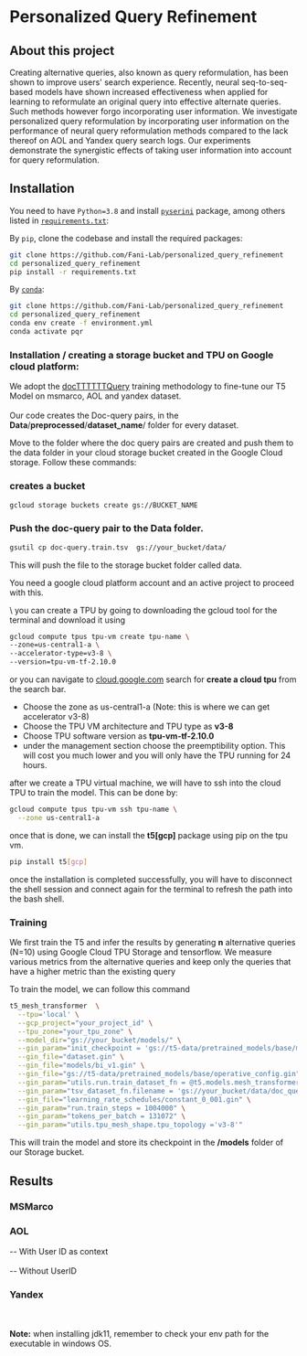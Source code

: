 # Personalized Query Refinement

## About this project

Creating alternative queries, also known as query reformulation, has been shown to improve users' search experience.  Recently, neural seq-to-seq-based models have shown increased effectiveness when applied for learning to reformulate an original query into effective alternate queries. Such methods however forgo incorporating user information. We investigate personalized query reformulation by incorporating user information on the performance of neural query reformulation methods compared to the lack thereof on AOL and Yandex query search logs. Our experiments demonstrate the synergistic effects of taking user information into account for query reformulation.


## Installation
You need to have ``Python=3.8`` and install [`pyserini`](https://github.com/castorini/pyserini/) package, among others listed in [``requirements.txt``](requirements.txt):

By ``pip``, clone the codebase and install the required packages:
```sh
git clone https://github.com/Fani-Lab/personalized_query_refinement
cd personalized_query_refinement
pip install -r requirements.txt
```

By [``conda``](https://www.anaconda.com/products/individual):

```sh
git clone https://github.com/Fani-Lab/personalized_query_refinement
cd personalized_query_refinement
conda env create -f environment.yml
conda activate pqr
```

### Installation / creating a storage bucket and TPU on Google cloud platform:

We adopt the [docTTTTTTQuery](https://github.com/castorini/docTTTTTquery#learning-a-new-prediction-model-t5-training-with-tensorflow) training methodology to fine-tune our T5 Model on msmarco, AOL and yandex dataset. 
\
\
Our code creates the Doc-query pairs,  in the __Data__/__preprocessed__/__dataset_name__/ folder for every dataset.

Move to the folder where the doc query pairs are created and push them to the data folder in your cloud storage bucket created in the Google Cloud storage. Follow these commands:

### creates a bucket 
```sh
gcloud storage buckets create gs://BUCKET_NAME
```

### Push the doc-query pair to the Data folder.

```sh
gsutil cp doc-query.train.tsv  gs://your_bucket/data/
```

This will push the file to the storage bucket folder called data. 


You need a google cloud platform account and an active project to proceed with this. 

\\
you can create a TPU by going to downloading the gcloud tool for the terminal and download it using

```sh
gcloud compute tpus tpu-vm create tpu-name \
--zone=us-central1-a \
--accelerator-type=v3-8 \
--version=tpu-vm-tf-2.10.0
```

or you can navigate to [cloud.google.com](https://www.cloud.google.com) search for **create a cloud tpu** from the search bar. 
 - Choose the zone as us-central1-a (Note: this is where we can get accelerator v3-8)
 - Choose the TPU VM architecture and TPU type as **v3-8**
 - Choose TPU software version as **tpu-vm-tf-2.10.0**
 - under the management section choose the preemptibility option. This will cost you much lower and you will only have the TPU running for 24 hours. 


after we create a TPU virtual machine, we will have to ssh into the cloud TPU to train the model. This can be done by:
```sh
gcloud compute tpus tpu-vm ssh tpu-name \
  --zone us-central1-a
```


once that is done, we can install the **t5[gcp]** package using pip on the tpu vm. 

```sh
pip install t5[gcp]
```

once the installation is completed successfully, you will have to disconnect the shell session and connect again for the terminal to refresh the path into the bash shell. 


### Training 

We first train the T5 and infer the results by generating __n__ alternative queries (N=10) using Google Cloud TPU Storage and tensorflow.
We measure various metrics from the alternative queries and keep only the queries that have a higher metric than the existing query

To train the model, we can follow this command 
```sh
t5_mesh_transformer  \
  --tpu='local' \
  --gcp_project="your_project_id" \
  --tpu_zone="your_tpu_zone" \
  --model_dir="gs://your_bucket/models/" \
  --gin_param="init_checkpoint = 'gs://t5-data/pretrained_models/base/model.ckpt-999900'" \
  --gin_file="dataset.gin" \
  --gin_file="models/bi_v1.gin" \
  --gin_file="gs://t5-data/pretrained_models/base/operative_config.gin" \
  --gin_param="utils.run.train_dataset_fn = @t5.models.mesh_transformer.tsv_dataset_fn" \
  --gin_param="tsv_dataset_fn.filename = 'gs://your_bucket/data/doc_query_pairs.train.tsv'" \
  --gin_file="learning_rate_schedules/constant_0_001.gin" \
  --gin_param="run.train_steps = 1004000" \
  --gin_param="tokens_per_batch = 131072" \
  --gin_param="utils.tpu_mesh_shape.tpu_topology ='v3-8'"
```


This will train the model and store its checkpoint in the **/models** folder of our Storage bucket. 

## Results


### MSMarco
### AOL

-- With User ID as context
\
\
-- Without UserID 

### Yandex
\
\
**Note:** when installing jdk11, remember to check your env path for the executable in windows OS.

